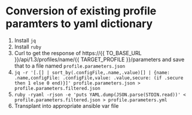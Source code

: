 <!--
    Licensed to the Apache Software Foundation (ASF) under one
    or more contributor license agreements.  See the NOTICE file
    distributed with this work for additional information
    regarding copyright ownership.  The ASF licenses this file
    to you under the Apache License, Version 2.0 (the
    "License"); you may not use this file except in compliance
    with the License.  You may obtain a copy of the License at

      http://www.apache.org/licenses/LICENSE-2.0

    Unless required by applicable law or agreed to in writing,
    software distributed under the License is distributed on an
    "AS IS" BASIS, WITHOUT WARRANTIES OR CONDITIONS OF ANY
    KIND, either express or implied.  See the License for the
    specific language governing permissions and limitations
    under the License.
-->
# Conversion of existing profile paramters to yaml dictionary

1. Install `jq`
2. Install `ruby`
3. Curl to get the response of https://{{ TO_BASE_URL }}/api/1.3/profiles/name/{{ TARGET_PROFILE }}/parameters and save that to a file named `profile.parameters.json`
4. `jq -r '[.[] | sort_by(.configFile,.name,.value)[] | {name: .name,configFile: .configFile,value: .value,secure: (if .secure then 1 else 0 end)}]' profile.parameters.json > profile.parameters.filtered.json`
5. `ruby -ryaml -rjson -e 'puts YAML.dump(JSON.parse(STDIN.read))' < profile.parameters.filtered.json > profile.parameters.yml`
6. Transplant into appropriate ansible var file
